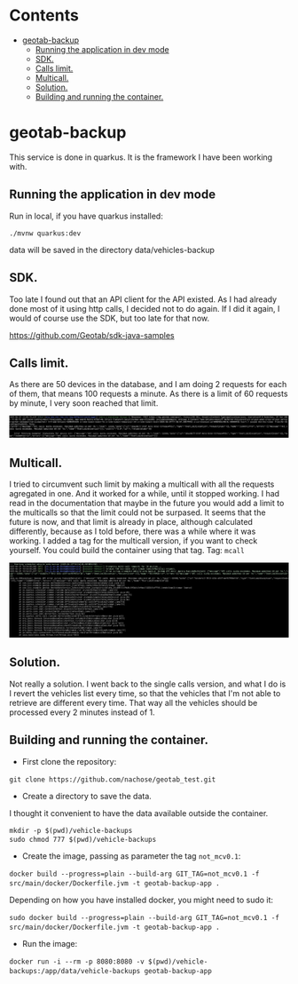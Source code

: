 # Contents

- [geotab-backup](#geotab-backup)
  - [Running the application in dev mode](#running-the-application-in-dev-mode)
  - [SDK.](#sdk)
  - [Calls limit.](#calls-limit)
  - [Multicall.](#multicall)
  - [Solution.](#solution)
  - [Building and running the container.](#building-and-running-the-container)

# geotab-backup

This service is done in quarkus. It is the framework I have been working with.

## Running the application in dev mode

Run in local, if you have quarkus installed:

```shell script
./mvnw quarkus:dev
```

data will be saved in the directory data/vehicles-backup

## SDK.

Too late I found out that an API client for the API existed. As I had already done most of it using
http calls, I decided not to do again. If I did it again, I would of course use the SDK, but too
late for that now.

https://github.com/Geotab/sdk-java-samples

## Calls limit.

As there are 50 devices in the database, and I am doing 2 requests for each of them, that means 100
requests a minute. As there is a limit of 60 requests by minute, I very soon reached that limit.

![Calls limit](img/single_call_quota_exceeded.jpg)

## Multicall.

I tried to circumvent such limit by making a multicall with all the requests agregated in one. And
it worked for a while, until it stopped working. I had read in the documentation that maybe in the
future you would add a limit to the multicalls so that the limit could not be surpased. It seems
that the future is now, and that limit is already in place, although calculated differently, because
as I told before, there was a while where it was working.
I added a tag for the multicall version, if you want to check yourself. You could build the
container using that tag.
Tag: `mcall`

![Multiple calls limit](img/multicall_quota_exceeded.jpg)

## Solution.

Not really a solution. I went back to the single calls version, and what I do is I revert the
vehicles list every time, so that the vehicles that I'm not able to retrieve are different every
time. That way all the vehicles should be processed every 2 minutes instead of 1.

## Building and running the container.

- First clone the repository:

`git clone https://github.com/nachose/geotab_test.git`

- Create a directory to save the data.

I thought it convenient to have the data available outside the container.

```
mkdir -p $(pwd)/vehicle-backups
sudo chmod 777 $(pwd)/vehicle-backups
```
- Create the image, passing as parameter the tag `not_mcv0.1`:

`docker build --progress=plain --build-arg GIT_TAG=not_mcv0.1 -f src/main/docker/Dockerfile.jvm -t geotab-backup-app .`

Depending on how you have installed docker, you might need to sudo it:

`sudo docker build --progress=plain --build-arg GIT_TAG=not_mcv0.1 -f src/main/docker/Dockerfile.jvm -t geotab-backup-app .`

- Run the image:

`docker run -i --rm -p 8080:8080 -v $(pwd)/vehicle-backups:/app/data/vehicle-backups geotab-backup-app`

